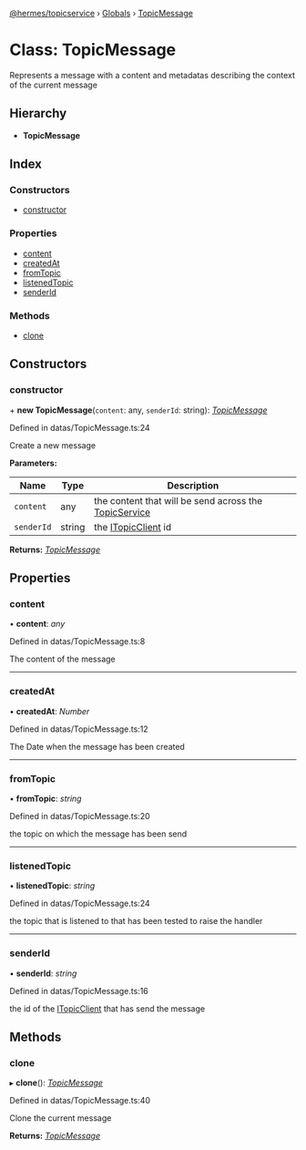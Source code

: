 [@hermes/topicservice](../README.md) › [Globals](../globals.md) › [TopicMessage](topicmessage.md)

# Class: TopicMessage

Represents a message with a content and metadatas describing the context of the current message

## Hierarchy

* **TopicMessage**

## Index

### Constructors

* [constructor](topicmessage.md#constructor)

### Properties

* [content](topicmessage.md#content)
* [createdAt](topicmessage.md#createdat)
* [fromTopic](topicmessage.md#fromtopic)
* [listenedTopic](topicmessage.md#listenedtopic)
* [senderId](topicmessage.md#senderid)

### Methods

* [clone](topicmessage.md#clone)

## Constructors

###  constructor

\+ **new TopicMessage**(`content`: any, `senderId`: string): *[TopicMessage](topicmessage.md)*

Defined in datas/TopicMessage.ts:24

Create a new message

**Parameters:**

Name | Type | Description |
------ | ------ | ------ |
`content` | any | the content that will be send across the [TopicService](topicservice.md) |
`senderId` | string | the [ITopicClient](../interfaces/itopicclient.md) id  |

**Returns:** *[TopicMessage](topicmessage.md)*

## Properties

###  content

• **content**: *any*

Defined in datas/TopicMessage.ts:8

The content of the message

___

###  createdAt

• **createdAt**: *Number*

Defined in datas/TopicMessage.ts:12

The Date when the message has been created

___

###  fromTopic

• **fromTopic**: *string*

Defined in datas/TopicMessage.ts:20

the topic on which the message has been send

___

###  listenedTopic

• **listenedTopic**: *string*

Defined in datas/TopicMessage.ts:24

the topic that is listened to that has been tested to raise the handler

___

###  senderId

• **senderId**: *string*

Defined in datas/TopicMessage.ts:16

the id of the [ITopicClient](../interfaces/itopicclient.md) that has send the message

## Methods

###  clone

▸ **clone**(): *[TopicMessage](topicmessage.md)*

Defined in datas/TopicMessage.ts:40

Clone the current message

**Returns:** *[TopicMessage](topicmessage.md)*
